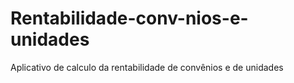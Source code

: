 # Rentabilidade-conv-nios-e-unidades
Aplicativo de calculo da rentabilidade de convênios e de unidades
